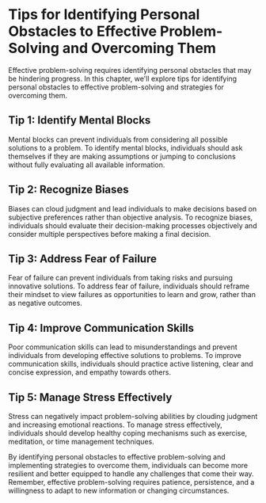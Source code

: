# Tips for Identifying Personal Obstacles to Effective Problem-Solving and Overcoming Them

Effective problem-solving requires identifying personal obstacles that may be hindering progress. In this chapter, we'll explore tips for identifying personal obstacles to effective problem-solving and strategies for overcoming them.

Tip 1: Identify Mental Blocks
-----------------------------

Mental blocks can prevent individuals from considering all possible solutions to a problem. To identify mental blocks, individuals should ask themselves if they are making assumptions or jumping to conclusions without fully evaluating all available information.

Tip 2: Recognize Biases
-----------------------

Biases can cloud judgment and lead individuals to make decisions based on subjective preferences rather than objective analysis. To recognize biases, individuals should evaluate their decision-making processes objectively and consider multiple perspectives before making a final decision.

Tip 3: Address Fear of Failure
------------------------------

Fear of failure can prevent individuals from taking risks and pursuing innovative solutions. To address fear of failure, individuals should reframe their mindset to view failures as opportunities to learn and grow, rather than as negative outcomes.

Tip 4: Improve Communication Skills
-----------------------------------

Poor communication skills can lead to misunderstandings and prevent individuals from developing effective solutions to problems. To improve communication skills, individuals should practice active listening, clear and concise expression, and empathy towards others.

Tip 5: Manage Stress Effectively
--------------------------------

Stress can negatively impact problem-solving abilities by clouding judgment and increasing emotional reactions. To manage stress effectively, individuals should develop healthy coping mechanisms such as exercise, meditation, or time management techniques.

By identifying personal obstacles to effective problem-solving and implementing strategies to overcome them, individuals can become more resilient and better equipped to handle any challenges that come their way. Remember, effective problem-solving requires patience, persistence, and a willingness to adapt to new information or changing circumstances.
